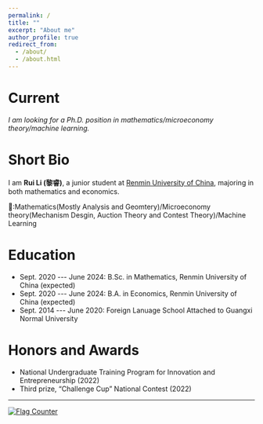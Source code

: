 ```yaml
---
permalink: /
title: ""
excerpt: "About me"
author_profile: true
redirect_from: 
  - /about/
  - /about.html
---
```


Current
===

*I am looking for a Ph.D. position in mathematics/microeconomy theory/machine learning.*


Short Bio
===

I am **Rui Li (黎睿)**, a junior student at [Renmin University of China](https://www.ruc.edu.cn/home1024), majoring in both mathematics and economics. 

🌱:Mathematics(Mostly Analysis and Geomtery)/Microeconomy theory(Mechanism Desgin, Auction Theory and Contest Theory)/Machine Learning

Education
===
* Sept. 2020 --- June 2024: B.Sc. in Mathematics, Renmin University of China (expected)
* Sept. 2020 --- June 2024: B.A. in Economics, Renmin University of China (expected)
* Sept. 2014 --- June 2020: Foreign Lanuage School Attached to Guangxi Normal University 

Honors and Awards
===
* National Undergraduate Training Program for Innovation and Entrepreneurship    (2022)
* Third prize, “Challenge Cup” National Contest      (2022)


<script>
document.write("Last modifid at: "+document.lastModified+"" )
</script>

---

<a href="https://info.flagcounter.com/21GO"><img src="https://s01.flagcounter.com/map/21GO/size_s/txt_000000/border_CCCCCC/pageviews_1/viewers_0/flags_0/" alt="Flag Counter" border="0"></a>
